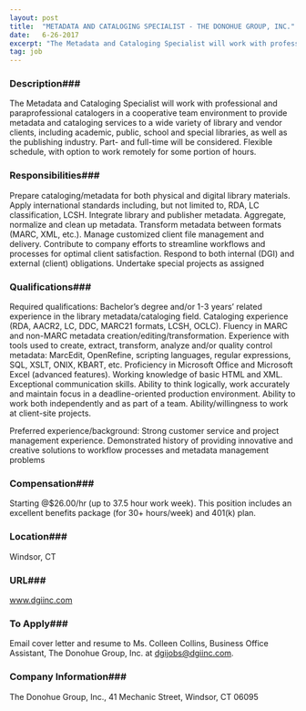 ```yaml
---
layout: post
title:  "METADATA AND CATALOGING SPECIALIST - THE DONOHUE GROUP, INC."
date:   6-26-2017
excerpt: "The Metadata and Cataloging Specialist will work with professional and paraprofessional catalogers in a cooperative team environment to provide metadata and cataloging services to a wide variety of library and vendor clients, including academic, public, school and special libraries, as well as the publishing industry. Part- and full-time will be..."
tag: job
---
```


### Description###

The Metadata and Cataloging Specialist will work with professional and 
paraprofessional catalogers in a cooperative team environment to provide
 metadata and cataloging services to a wide variety of library and 
vendor clients, including academic, public, school and special 
libraries, as well as the publishing industry. Part- and full-time will 
be considered. Flexible schedule, with option to work remotely for some 
portion of hours.


### Responsibilities###

Prepare cataloging/metadata for both physical and digital library materials. 
Apply international standards including, but not limited to, RDA, LC 
classification, LCSH. Integrate library and publisher metadata. 
Aggregate, normalize and clean up metadata. Transform metadata between 
formats (MARC, XML, etc.). Manage customized client file management and 
delivery. Contribute to company efforts to streamline workflows and 
processes for optimal client satisfaction. Respond to both internal 
(DGI) and external (client) obligations. Undertake special projects as 
assigned



### Qualifications###

Required qualifications: Bachelor’s degree and/or 1-3 years’ related experience 
in the library metadata/cataloging field. Cataloging experience (RDA, 
AACR2, LC, DDC, MARC21 formats, LCSH, OCLC). Fluency in MARC and 
non-MARC metadata creation/editing/transformation. Experience with tools
 used to create, extract, transform, analyze and/or quality control 
metadata: MarcEdit, OpenRefine, scripting languages, regular 
expressions, SQL, XSLT, ONIX, KBART, etc. Proficiency in Microsoft 
Office and Microsoft Excel (advanced features). Working knowledge of 
basic HTML and XML. Exceptional communication skills. 	Ability to think 
logically, work accurately and maintain focus in a deadline-oriented 
production environment. Ability to work both independently and as part 
of a team. Ability/willingness to work at client-site projects.

Preferred experience/background: Strong customer service and project 
management experience. Demonstrated history of providing innovative and 
creative solutions to workflow processes and metadata management 
problems



### Compensation###

Starting @$26.00/hr (up to 37.5 hour work week). This position includes an excellent benefits package (for 30+ hours/week) and 401(k) plan.


### Location###

Windsor, CT


### URL###

www.dgiinc.com

### To Apply###

Email cover letter and resume to Ms. Colleen Collins, Business Office 
Assistant, The Donohue Group, Inc. at dgijobs@dgiinc.com.  


### Company Information###

The Donohue Group, Inc., 41 Mechanic Street, Windsor, CT 06095




